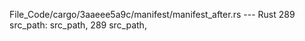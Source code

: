 File_Code/cargo/3aaeee5a9c/manifest/manifest_after.rs --- Rust
289             src_path: src_path,                                                                                                                          289             src_path,

